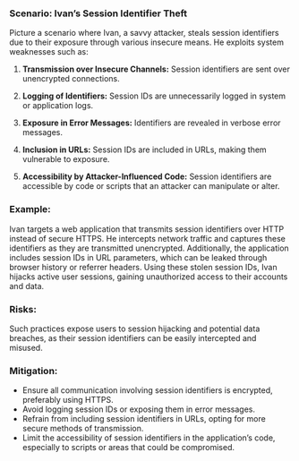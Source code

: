 ### Scenario: Ivan’s Session Identifier Theft 
Picture a scenario where Ivan, a savvy attacker, steals session identifiers due to their exposure through various insecure means. He exploits system weaknesses such as: 

1. **Transmission over Insecure Channels:** Session identifiers are sent over unencrypted connections. 

2. **Logging of Identifiers:** Session IDs are unnecessarily logged in system or application logs. 

3. **Exposure in Error Messages:** Identifiers are revealed in verbose error messages. 

4. **Inclusion in URLs:** Session IDs are included in URLs, making them vulnerable to exposure. 

5. **Accessibility by Attacker-Influenced Code:** Session identifiers are accessible by code or scripts that an attacker can manipulate or alter. 

### Example: 

Ivan targets a web application that transmits session identifiers over HTTP instead of secure HTTPS. He intercepts network traffic and captures these identifiers as they are transmitted unencrypted. Additionally, the application includes session IDs in URL parameters, which can be leaked through browser history or referrer headers. Using these stolen session IDs, Ivan hijacks active user sessions, gaining unauthorized access to their accounts and data. 

### Risks: 

Such practices expose users to session hijacking and potential data breaches, as their session identifiers can be easily intercepted and misused. 

### Mitigation: 

- Ensure all communication involving session identifiers is encrypted, preferably using HTTPS. 
- Avoid logging session IDs or exposing them in error messages. 
- Refrain from including session identifiers in URLs, opting for more secure methods of transmission. 
- Limit the accessibility of session identifiers in the application’s code, especially to scripts or areas that could be compromised. 